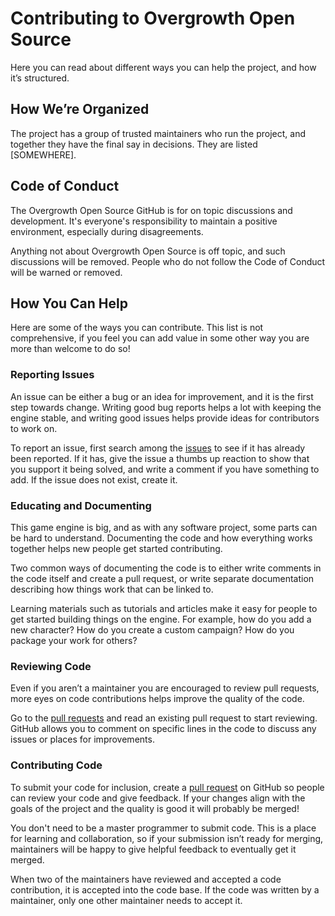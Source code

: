 # Contributing to Overgrowth Open Source

Here you can read about different ways you can help the project, and how it’s structured.

## How We’re Organized

The project has a group of trusted maintainers who run the project, and together they have the final say in decisions. They are listed [SOMEWHERE].

## Code of Conduct

The Overgrowth Open Source GitHub is for on topic discussions and development. It's everyone's responsibility to maintain a positive environment, especially during disagreements.

Anything not about Overgrowth Open Source is off topic, and such discussions will be removed. People who do not follow the Code of Conduct will be warned or removed.

## How You Can Help

Here are some of the ways you can contribute. This list is not comprehensive, if you feel you can add value in some other way you are more than welcome to do so!

### Reporting Issues

An issue can be either a bug or an idea for improvement, and it is the first step towards change. Writing good bug reports helps a lot with keeping the engine stable, and writing good issues helps provide ideas for contributors to work on.

To report an issue, first search among the [issues] to see if it has already been reported. If it has, give the issue a thumbs up reaction to show that you support it being solved, and write a comment if you have something to add. If the issue does not exist, create it.

### Educating and Documenting

This game engine is big, and as with any software project, some parts can be hard to understand. Documenting the code and how everything works together helps new people get started contributing.

Two common ways of documenting the code is to either write comments in the code itself and create a pull request, or write separate documentation describing how things work that can be linked to.

Learning materials such as tutorials and articles make it easy for people to get started building things on the engine. For example, how do you add a new character? How do you create a custom campaign? How do you package your work for others?

### Reviewing Code

Even if you aren’t a maintainer you are encouraged to review pull requests, more eyes on code contributions helps improve the quality of the code.

Go to the [pull requests] and read an existing pull request to start reviewing. GitHub allows you to comment on specific lines in the code to discuss any issues or places for improvements.

### Contributing Code

To submit your code for inclusion, create a [pull request][pull requests] on GitHub so people can review your code and give feedback. If your changes align with the goals of the project and the quality is good it will probably be merged!

You don't need to be a master programmer to submit code. This is a place for learning and collaboration, so if your submission isn’t ready for merging, maintainers will be happy to give helpful feedback to eventually get it merged.

When two of the maintainers have reviewed and accepted a code contribution, it is accepted into the code base. If the code was written by a maintainer, only one other maintainer needs to accept it.

[README.md]: README.md
[issues]: https://github.com/WolfireGames/overgrowth/issues
[pull requests]: https://github.com/WolfireGames/overgrowth/pulls
